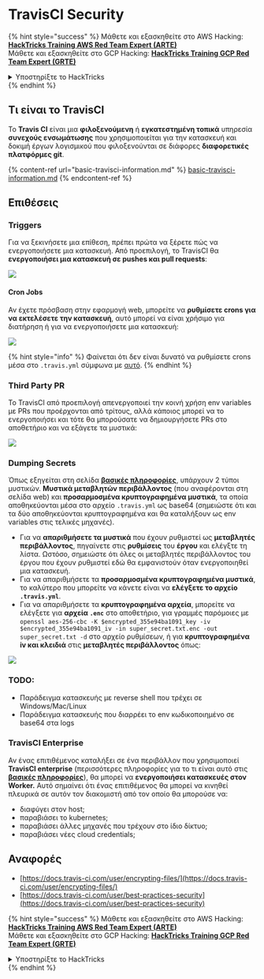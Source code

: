 # TravisCI Security

{% hint style="success" %}
Μάθετε και εξασκηθείτε στο AWS Hacking:<img src="/.gitbook/assets/image.png" alt="" data-size="line">[**HackTricks Training AWS Red Team Expert (ARTE)**](https://training.hacktricks.xyz/courses/arte)<img src="/.gitbook/assets/image.png" alt="" data-size="line">\
Μάθετε και εξασκηθείτε στο GCP Hacking: <img src="/.gitbook/assets/image (2).png" alt="" data-size="line">[**HackTricks Training GCP Red Team Expert (GRTE)**<img src="/.gitbook/assets/image (2).png" alt="" data-size="line">](https://training.hacktricks.xyz/courses/grte)

<details>

<summary>Υποστηρίξτε το HackTricks</summary>

* Ελέγξτε τα [**σχέδια συνδρομής**](https://github.com/sponsors/carlospolop)!
* **Γίνετε μέλος της** 💬 [**ομάδας Discord**](https://discord.gg/hRep4RUj7f) ή της [**ομάδας telegram**](https://t.me/peass) ή **ακολουθήστε** μας στο **Twitter** 🐦 [**@hacktricks\_live**](https://twitter.com/hacktricks\_live)**.**
* **Μοιραστείτε hacking tricks υποβάλλοντας PRs στα** [**HackTricks**](https://github.com/carlospolop/hacktricks) και [**HackTricks Cloud**](https://github.com/carlospolop/hacktricks-cloud) αποθετήρια στο github.

</details>
{% endhint %}

## Τι είναι το TravisCI

Το **Travis CI** είναι μια **φιλοξενούμενη** ή **εγκατεστημένη τοπικά** υπηρεσία **συνεχούς ενσωμάτωσης** που χρησιμοποιείται για την κατασκευή και δοκιμή έργων λογισμικού που φιλοξενούνται σε διάφορες **διαφορετικές πλατφόρμες git**.

{% content-ref url="basic-travisci-information.md" %}
[basic-travisci-information.md](basic-travisci-information.md)
{% endcontent-ref %}

## Επιθέσεις

### Triggers

Για να ξεκινήσετε μια επίθεση, πρέπει πρώτα να ξέρετε πώς να ενεργοποιήσετε μια κατασκευή. Από προεπιλογή, το TravisCI θα **ενεργοποιήσει μια κατασκευή σε pushes και pull requests**:

![](<../../.gitbook/assets/image (145).png>)

#### Cron Jobs

Αν έχετε πρόσβαση στην εφαρμογή web, μπορείτε να **ρυθμίσετε crons για να εκτελέσετε την κατασκευή**, αυτό μπορεί να είναι χρήσιμο για διατήρηση ή για να ενεργοποιήσετε μια κατασκευή:

![](<../../.gitbook/assets/image (243).png>)

{% hint style="info" %}
Φαίνεται ότι δεν είναι δυνατό να ρυθμίσετε crons μέσα στο `.travis.yml` σύμφωνα με [αυτό](https://github.com/travis-ci/travis-ci/issues/9162).
{% endhint %}

### Third Party PR

Το TravisCI από προεπιλογή απενεργοποιεί την κοινή χρήση env variables με PRs που προέρχονται από τρίτους, αλλά κάποιος μπορεί να το ενεργοποιήσει και τότε θα μπορούσατε να δημιουργήσετε PRs στο αποθετήριο και να εξάγετε τα μυστικά:

![](<../../.gitbook/assets/image (208).png>)

### Dumping Secrets

Όπως εξηγείται στη σελίδα [**βασικές πληροφορίες**](basic-travisci-information.md), υπάρχουν 2 τύποι μυστικών. **Μυστικά μεταβλητών περιβάλλοντος** (που αναφέρονται στη σελίδα web) και **προσαρμοσμένα κρυπτογραφημένα μυστικά**, τα οποία αποθηκεύονται μέσα στο αρχείο `.travis.yml` ως base64 (σημειώστε ότι και τα δύο αποθηκεύονται κρυπτογραφημένα και θα καταλήξουν ως env variables στις τελικές μηχανές).

* Για να **απαριθμήσετε τα μυστικά** που έχουν ρυθμιστεί ως **μεταβλητές περιβάλλοντος**, πηγαίνετε στις **ρυθμίσεις** του **έργου** και ελέγξτε τη λίστα. Ωστόσο, σημειώστε ότι όλες οι μεταβλητές περιβάλλοντος του έργου που έχουν ρυθμιστεί εδώ θα εμφανιστούν όταν ενεργοποιηθεί μια κατασκευή.
* Για να απαριθμήσετε τα **προσαρμοσμένα κρυπτογραφημένα μυστικά**, το καλύτερο που μπορείτε να κάνετε είναι να **ελέγξετε το αρχείο `.travis.yml`**.
* Για να απαριθμήσετε τα **κρυπτογραφημένα αρχεία**, μπορείτε να ελέγξετε για **αρχεία `.enc`** στο αποθετήριο, για γραμμές παρόμοιες με `openssl aes-256-cbc -K $encrypted_355e94ba1091_key -iv $encrypted_355e94ba1091_iv -in super_secret.txt.enc -out super_secret.txt -d` στο αρχείο ρυθμίσεων, ή για **κρυπτογραφημένα iv και κλειδιά** στις **μεταβλητές περιβάλλοντος** όπως:

![](<../../.gitbook/assets/image (81).png>)

### TODO:

* Παράδειγμα κατασκευής με reverse shell που τρέχει σε Windows/Mac/Linux
* Παράδειγμα κατασκευής που διαρρέει το env κωδικοποιημένο σε base64 στα logs

### TravisCI Enterprise

Αν ένας επιτιθέμενος καταλήξει σε ένα περιβάλλον που χρησιμοποιεί **TravisCI enterprise** (περισσότερες πληροφορίες για το τι είναι αυτό στις [**βασικές πληροφορίες**](basic-travisci-information.md#travisci-enterprise)), θα μπορεί να **ενεργοποιήσει κατασκευές στον Worker.** Αυτό σημαίνει ότι ένας επιτιθέμενος θα μπορεί να κινηθεί πλευρικά σε αυτόν τον διακομιστή από τον οποίο θα μπορούσε να:

* διαφύγει στον host;
* παραβιάσει το kubernetes;
* παραβιάσει άλλες μηχανές που τρέχουν στο ίδιο δίκτυο;
* παραβιάσει νέες cloud credentials;

## Αναφορές

* [https://docs.travis-ci.com/user/encrypting-files/](https://docs.travis-ci.com/user/encrypting-files/)
* [https://docs.travis-ci.com/user/best-practices-security](https://docs.travis-ci.com/user/best-practices-security)

{% hint style="success" %}
Μάθετε και εξασκηθείτε στο AWS Hacking:<img src="/.gitbook/assets/image.png" alt="" data-size="line">[**HackTricks Training AWS Red Team Expert (ARTE)**](https://training.hacktricks.xyz/courses/arte)<img src="/.gitbook/assets/image.png" alt="" data-size="line">\
Μάθετε και εξασκηθείτε στο GCP Hacking: <img src="/.gitbook/assets/image (2).png" alt="" data-size="line">[**HackTricks Training GCP Red Team Expert (GRTE)**<img src="/.gitbook/assets/image (2).png" alt="" data-size="line">](https://training.hacktricks.xyz/courses/grte)

<details>

<summary>Υποστηρίξτε το HackTricks</summary>

* Ελέγξτε τα [**σχέδια συνδρομής**](https://github.com/sponsors/carlospolop)!
* **Γίνετε μέλος της** 💬 [**ομάδας Discord**](https://discord.gg/hRep4RUj7f) ή της [**ομάδας telegram**](https://t.me/peass) ή **ακολουθήστε** μας στο **Twitter** 🐦 [**@hacktricks\_live**](https://twitter.com/hacktricks\_live)**.**
* **Μοιραστείτε hacking tricks υποβάλλοντας PRs στα** [**HackTricks**](https://github.com/carlospolop/hacktricks) και [**HackTricks Cloud**](https://github.com/carlospolop/hacktricks-cloud) αποθετήρια στο github.

</details>
{% endhint %}
